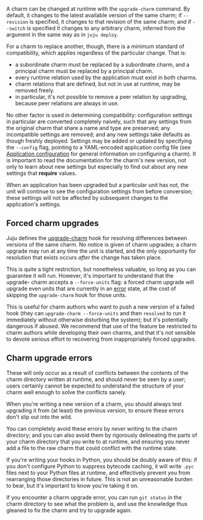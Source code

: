 <!--
Todo:
- Completely devoid of CLI examples. Kindly add
-->
A charm can be changed at runtime with the `upgrade-charm` command. By default, it changes to the latest available version of the same charm; if `--revision` is specified, it changes to that revision of the same charm; and if `--switch` is specified it changes to any arbitrary charm, inferred from the argument in the same way as in `juju deploy`.

For a charm to replace another, though, there is a minimum standard of compatibility, which applies regardless of the particular change. That is:

-   a subordinate charm must be replaced by a subordinate charm, and a principal charm must be replaced by a principal charm.
-   every runtime relation used by the application must exist in both charms.
-   charm relations that are defined, but not in use at runtime, may be removed freely.
-   in particular, it's not possible to remove a peer relation by upgrading, because peer relations are always in use.

No other factor is used in determining compatibility: configuration settings in particular are converted completely naively, such that any settings from the original charm that share a name and type are preserved; any incompatible settings are removed; and any new settings take defaults as though freshly deployed. Settings may be added or updated by specifying the `--config` flag, pointing to a YAML-encoded application config file (see [Application configuration](/t/configuring-applications/1059) for general information on configuring a charm). It is important to read the documentation for the charm's new version, not only to learn about new settings but especially to find out about any new settings that **require** values.

When an application has been upgraded but a particular unit has not, the unit will continue to see the configuration settings from before conversion; these settings will not be affected by subsequent changes to the application's settings.

<h2 id="heading--forced-charm-upgrades">Forced charm upgrades</h2>

Juju defines the [upgrade-charm](/t/charm-hooks/1040#heading--upgrade-charm) hook for resolving differences between versions of the same charm. No notice is given of charm upgrades; a charm upgrade may run at any time the unit is started, and the only opportunity for resolution that exists occurs *after* the change has taken place.

This is quite a tight restriction, but nonetheless valuable, so long as you can guarantee it will run. However, it's important to understand that the upgrade- charm accepts a `--force-units` flag: a forced charm upgrade will upgrade even units that are currently in an [error](/t/dealing-with-errors-encountered-by-charm-hooks/1048) state, at the cost of skipping the `upgrade-charm` hook for those units.

This is useful for charm authors who want to push a new version of a failed hook (they can `upgrade-charm --force-units` and then `resolved` to run it immediately without otherwise disturbing the system); but it's potentially dangerous if abused. We recommend that use of the feature be restricted to charm authors while developing their own charms, and that it's not sensible to devote serious effort to recovering from inappropriately forced upgrades.

<h2 id="heading--charm-upgrade-errors">Charm upgrade errors</h2>

These will only occur as a result of conflicts between the contents of the charm directory written at runtime, and should never be seen by a user; users certainly cannot be expected to understand the structure of your charm well enough to solve the conflicts sanely.

When you're writing a new version of a charm, you should always test upgrading it from (at least) the previous version, to ensure these errors don't slip out into the wild.

You can completely avoid these errors by *never* writing to the charm directory; and you can also avoid them by rigorously delineating the parts of your charm directory that you write to at runtime, and ensuring you never add a file to the raw charm that could conflict with the runtime state.

If you're writing your hooks in Python, you should be doubly aware of this: if you don't configure Python to suppress bytecode caching, it will write `.pyc` files next to your Python files at runtime, and effectively prevent you from rearranging those directories in future. This is not an unreasonable burden to bear, but it's important to know you're taking it on.

If you encounter a charm upgrade error, you can run `git status` in the charm directory to see what the problem is, and use the knowledge thus gleaned to fix the charm and try to upgrade again.

<!-- LINKS -->
